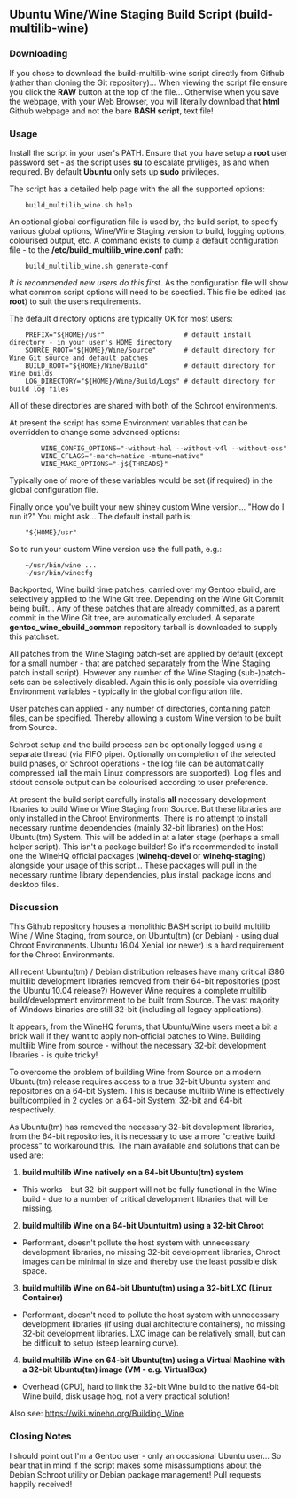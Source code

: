 ## Ubuntu Wine/Wine Staging Build Script (build-multilib-wine)

###  Downloading

If you chose to download the build-multilib-wine script directly from Github (rather than cloning the Git repository)... When viewing the script file ensure you click the **RAW** button at the top of the file... Otherwise when you save the webpage, with your Web Browser, you will literally download that **html** Github webpage and not the bare **BASH script**, text file!

###  Usage


Install the script in your user's PATH. Ensure that you have setup a **root** user password set - as the script uses **su** to escalate prviliges, as and when required. By default **Ubuntu** only sets up **sudo** privileges.

The script has a detailed help page with the all the supported options:
```
    build_multilib_wine.sh help
```
An optional global configuration file is used by, the build script, to specify various global options, Wine/Wine Staging version to build, logging options, colourised output, etc. A command exists to dump a default configuration file - to the **/etc/build_multilib_wine.conf** path:
```
    build_multilib_wine.sh generate-conf
```
*It is recommended new users do this first*. As the configuration file will show what common script options will need to be specfied. This file be edited (as **root**) to suit the users requirements.

The default directory options are typically OK for most users:
```
    PREFIX="${HOME}/usr"                    # default install directory - in your user's HOME directory
    SOURCE_ROOT="${HOME}/Wine/Source"       # default directory for Wine Git source and default patches
    BUILD_ROOT="${HOME}/Wine/Build"         # default directory for Wine builds
    LOG_DIRECTORY="${HOME}/Wine/Build/Logs" # default directory for build log files
```
All of these directories are shared with both of the Schroot environments.
 
At present the script has some Environment variables that can be overridden to change some advanced options: 
```
        WINE_CONFIG_OPTIONS="-without-hal --without-v4l --without-oss"
        WINE_CFLAGS="-march=native -mtune=native"
        WINE_MAKE_OPTIONS="-j${THREADS}"
```
Typically one of more of these variables would be set (if required) in the global configuration file.

Finally once you've built your new shiney custom Wine version...
"How do I run it?" You might ask...
The default install path is:
```
    "${HOME}/usr"
```
So to run your custom Wine version use the full path, e.g.:
```
    ~/usr/bin/wine ...
    ~/usr/bin/winecfg
```

Backported, Wine build time patches, carried over my Gentoo ebuild, are selectively applied to the Wine Git tree.
Depending on the Wine Git Commit being built... Any of these patches that are already committed, as a parent commit in the Wine Git tree, are automatically excluded.
A separate **gentoo_wine_ebuild_common** repository tarball is downloaded to supply this patchset.

All patches from the Wine Staging patch-set are applied by default (except for a small number - that are patched separately from the Wine Staging patch install script). However any number of the Wine Staging (sub-)patch-sets can be selectively disabled. Again this is only possible via overriding Environment variables - typically in the global configuration file.

User patches can applied - any number of directories, containing patch files, can be specified. Thereby allowing a custom Wine version to be built from Source.

Schroot setup and the build process can be optionally logged using a separate thread (via FIFO pipe). Optionally on completion of the selected build phases, or Schroot operations - the log file can be automatically compressed (all the main Linux compressors are supported). Log files and stdout console output can be colourised according to user preference.

At present the build script carefully installs **all** necessary development libraries to build Wine or Wine Staging from Source. But these libraries are only installed in the Chroot Environments.
There is no attempt to install necessary runtime dependencies (mainly 32-bit libraries) on the Host Ubuntu(tm) System. This will be added in at a later stage (perhaps a small helper script). This isn't a package builder! So it's recommended to install one the WineHQ official packages (**winehq-devel** or **winehq-staging**) alongside your usage of this script... These packages will pull in the necessary runtime library dependencies, plus install package icons and desktop files.


###  Discussion


This Github repository houses a monolithic BASH script to build multilib Wine / Wine Staging, from source, on Ubuntu(tm) (or Debian) - using dual Chroot Environments. Ubuntu 16.04 Xenial (or newer) is a hard requirement for the Chroot Environments.

All recent Ubuntu(tm) / Debian distribution releases have many critical i386 multilib development libraries removed from their 64-bit repositories (post the Ubuntu 10.04 release?) However Wine requires a complete multilib build/development environment to be built from Source. The vast majority of Windows binaries are still 32-bit (including all legacy applications).

It appears, from the WineHQ forums, that Ubuntu/Wine users meet a bit a brick wall if they want to apply non-official patches to Wine. Building multilib Wine from source - without the necessary 32-bit development libraries - is quite tricky!

To overcome the problem of building Wine from Source on a modern Ubuntu(tm) release requires access to a true 32-bit Ubuntu system and repositories on a 64-bit System. This is because multilib Wine is effectively built/compiled in 2 cycles on a 64-bit System: 32-bit and 64-bit respectively.

As Ubuntu(tm) has removed the necessary 32-bit development libraries, from the 64-bit repositories, it is necessary to use a more "creative build process" to workaround this. The main available and solutions that can be used are:

1. **build multilib Wine natively on a 64-bit Ubuntu(tm) system**
  * This works - but 32-bit support will not be fully functional in the Wine build - due to a number of critical development libraries that will be missing.

2. **build multilib Wine on a 64-bit Ubuntu(tm) using a 32-bit Chroot**
  * Performant, doesn't pollute the host system with unnecessary development libraries, no missing 32-bit development libraries, Chroot images can be minimal in size and thereby use the least possible disk space.

3. **build multilib Wine on 64-bit Ubuntu(tm) using a 32-bit LXC (Linux Container)**
  * Performant, doesn't need to pollute the host system with unnecessary development libraries (if using dual architecture containers), no missing 32-bit development libraries. LXC image can be relatively small, but can be difficult to setup (steep learning curve).

4. **build multilib Wine on 64-bit Ubuntu(tm) using a Virtual Machine with a 32-bit Ubuntu(tm) image (VM - e.g. VirtualBox)**
  * Overhead (CPU), hard to link the 32-bit Wine build to the native 64-bit Wine build, disk usage hog, not a very practical solution!

Also see: https://wiki.winehq.org/Building_Wine


###  Closing Notes


I should point out I'm a Gentoo user - only an occasional Ubuntu user... So bear that in mind if the script makes some misassumptions about the Debian Schroot utility or Debian package management! Pull requests happily received!

